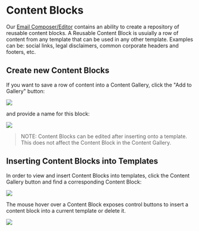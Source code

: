 # Content Blocks


Our [Email Composer/Editor](/kb#email-editor)  contains an ability to create 
a repository of reusable content blocks. A Reusable Content Block is usuially a 
row of content from any template that can be used in any other template. 
Examples can be: social links, legal disclaimers, common corporate headers and footers, etc. 


## Create new Content Blocks


If you want to save a row of content into a Content Gallery, click the "Add to Gallery" button:

![](images/content_block_1.png)


and  provide a name for this block: 
 
![](images/editor/content-block-name.png)  

> NOTE: Content Blocks can be edited after inserting  onto a  template. This does not affect the 
Content Block in the Content Gallery.



## Inserting Content Blocks into Templates

In order to view and insert Content Blocks into templates, click the Content Gallery 
button and find a corresponding Content Block:   

![](images/content_block_2.png)

The mouse hover over a Content Block exposes control buttons to insert a content block into a current template 
or delete it.  

![](images/content_block_3.png)

 